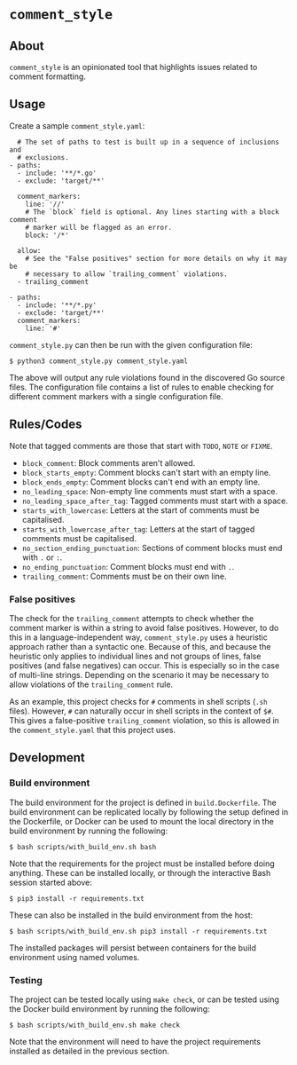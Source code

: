 `comment_style`
===============

About
-----

`comment_style` is an opinionated tool that highlights issues related to comment
formatting.

Usage
-----

Create a sample `comment_style.yaml`:

      # The set of paths to test is built up in a sequence of inclusions and
      # exclusions.
    - paths:
      - include: '**/*.go'
      - exclude: 'target/**'

      comment_markers:
        line: '//'
        # The `block` field is optional. Any lines starting with a block comment
        # marker will be flagged as an error.
        block: '/*'

      allow:
        # See the "False positives" section for more details on why it may be
        # necessary to allow `trailing_comment` violations.
      - trailing_comment

    - paths:
      - include: '**/*.py'
      - exclude: 'target/**'
      comment_markers:
        line: '#'

`comment_style.py` can then be run with the given configuration file:

    $ python3 comment_style.py comment_style.yaml

The above will output any rule violations found in the discovered Go source
files. The configuration file contains a list of rules to enable checking for
different comment markers with a single configuration file.

Rules/Codes
-----------

Note that tagged comments are those that start with `TODO`, `NOTE` or `FIXME`.

* `block_comment`: Block comments aren't allowed.
* `block_starts_empty`: Comment blocks can't start with an empty line.
* `block_ends_empty`: Comment blocks can't end with an empty line.
* `no_leading_space`: Non-empty line comments must start with a space.
* `no_leading_space_after_tag`: Tagged comments  must start with a space.
* `starts_with_lowercase`: Letters at the start of comments must be capitalised.
* `starts_with_lowercase_after_tag`: Letters at the start of tagged comments
  must be capitalised.
* `no_section_ending_punctuation`: Sections of comment blocks must end with `.`
  or `:`.
* `no_ending_punctuation`: Comment blocks must end with `.`.
* `trailing_comment`: Comments must be on their own line.

### False positives

The check for the `trailing_comment` attempts to check whether the comment
marker is within a string to avoid false positives. However, to do this in a
language-independent way, `comment_style.py` uses a heuristic approach rather
than a syntactic one. Because of this, and because the heuristic only applies to
individual lines and not groups of lines, false positives (and false negatives)
can occur. This is especially so in the case of multi-line strings. Depending on
the scenario it may be necessary to allow violations of the `trailing_comment`
rule.

As an example, this project checks for `#` comments in shell scripts (`.sh`
files). However, `#` can naturally occur in shell scripts in the context of
`$#`. This gives a false-positive `trailing_comment` violation, so this is
allowed in the `comment_style.yaml` that this project uses.

Development
-----------

### Build environment

The build environment for the project is defined in `build.Dockerfile`.  The
build environment can be replicated locally by following the setup defined in
the Dockerfile, or Docker can be used to mount the local directory in the build
environment by running the following:

    $ bash scripts/with_build_env.sh bash

Note that the requirements for the project must be installed before doing
anything. These can be installed locally, or through the interactive Bash
session started above:

    $ pip3 install -r requirements.txt

These can also be installed in the build environment from the host:

    $ bash scripts/with_build_env.sh pip3 install -r requirements.txt

The installed packages will persist between containers for the build environment
using named volumes.

### Testing

The project can be tested locally using `make check`, or can be tested using the
Docker build environment by running the following:

    $ bash scripts/with_build_env.sh make check

Note that the environment will need to have the project requirements installed
as detailed in the previous section.

